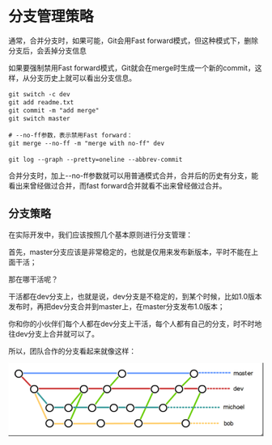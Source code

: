 # 分支管理策略


通常，合并分支时，如果可能，Git会用Fast forward模式，但这种模式下，删除分支后，会丢掉分支信息


如果要强制禁用Fast forward模式，Git就会在merge时生成一个新的commit，这样，从分支历史上就可以看出分支信息。


```shell
git switch -c dev
git add readme.txt 
git commit -m "add merge"
git switch master

# --no-ff参数，表示禁用Fast forward：
git merge --no-ff -m "merge with no-ff" dev

git log --graph --pretty=oneline --abbrev-commit
```



合并分支时，加上--no-ff参数就可以用普通模式合并，合并后的历史有分支，能看出来曾经做过合并，而fast forward合并就看不出来曾经做过合并。



## 分支策略

在实际开发中，我们应该按照几个基本原则进行分支管理：

首先，master分支应该是非常稳定的，也就是仅用来发布新版本，平时不能在上面干活；

那在哪干活呢？

干活都在dev分支上，也就是说，dev分支是不稳定的，到某个时候，比如1.0版本发布时，再把dev分支合并到master上，在master分支发布1.0版本；

你和你的小伙伴们每个人都在dev分支上干活，每个人都有自己的分支，时不时地往dev分支上合并就可以了。

所以，团队合作的分支看起来就像这样：


![](https://raw.githubusercontent.com/hujianli94/Picgo-atlas/main/img/202308171124570.png)



